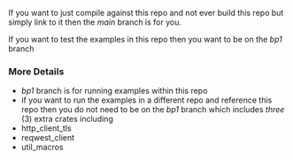 

If you want to just compile against this repo and not ever build this repo
but simply link to it then the *main* branch is for you.

If you want to test the examples in this repo then you want to be on the *bp1* branch

### More Details

- *bp1* branch is for running examples within this repo
- if you want to run the examples in a different repo and reference this repo then you do not need to be on the *bp1* branch which includes *three* (3) extra crates including
- http_client_tls
- reqwest_client
- util_macros
